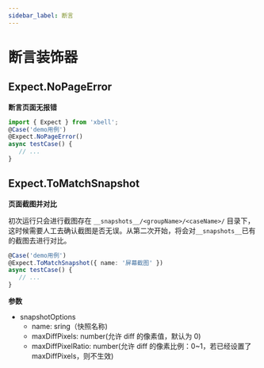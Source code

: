 ```yaml
---
sidebar_label: 断言
---
```


# 断言装饰器

## Expect.NoPageError
**断言页面无报错**

```typescript
import { Expect } from 'xbell';
@Case('demo用例')
@Expect.NoPageError()
async testCase() {
   // ...
}
```

## Expect.ToMatchSnapshot
**页面截图并对比**

初次运行只会进行截图存在 `__snapshots__/<groupName>/<caseName>/` 目录下，这时候需要人工去确认截图是否无误。从第二次开始，将会对`__snapshots__`已有的截图去进行对比。

```typescript
@Case('demo用例')
@Expect.ToMatchSnapshot({ name: '屏幕截图' })
async testCase() {
   // ...
}
```

**参数**
- snapshotOptions
  - name: sring（快照名称)
  - maxDiffPixels: number(允许 diff 的像素值，默认为 0)
  - maxDiffPixelRatio: number(允许 diff 的像素比例：0~1，若已经设置了 maxDiffPixels，则不生效)